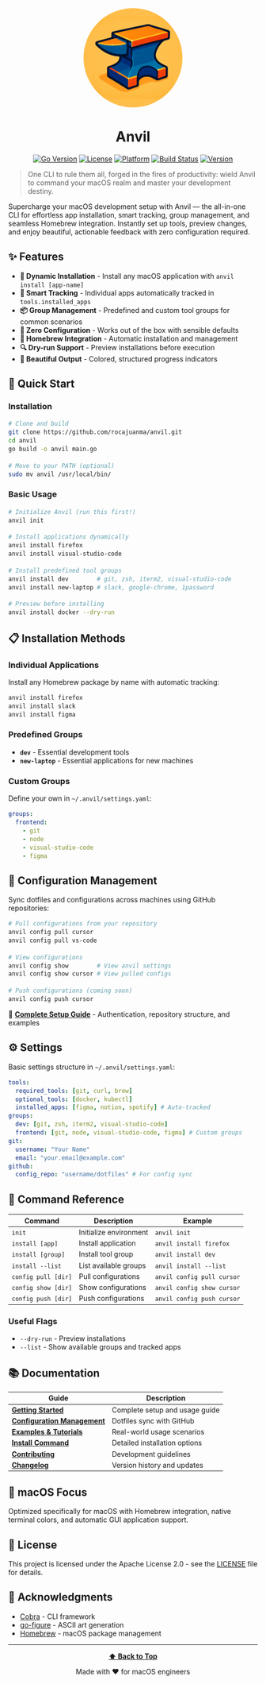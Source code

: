 <div align="center">
  <img src="assets/anvil-logo.png" alt="Anvil Logo" width="200" style="border-radius: 50%;">
  <h1>Anvil</h1>
</div>

<div align="center">

[![Go Version](https://img.shields.io/badge/go-1.17+-blue.svg)](https://golang.org)
[![License](https://img.shields.io/badge/license-Apache%202.0-green.svg)](LICENSE)
[![Platform](https://img.shields.io/badge/platform-macOS%20only-blue.svg)](#macos-focus)
[![Build Status](https://img.shields.io/badge/build-passing-brightgreen.svg)](#)
[![Version](https://img.shields.io/badge/version-1.1.0-blue.svg)](docs/CHANGELOG.md)

</div>

> One CLI to rule them all, forged in the fires of productivity: wield Anvil to command your macOS realm and master your development destiny.

Supercharge your macOS development setup with Anvil — the all-in-one CLI for effortless app installation, smart tracking, group management, and seamless Homebrew integration. Instantly set up tools, preview changes, and enjoy beautiful, actionable feedback with zero configuration required.

## ✨ Features

- **🎯 Dynamic Installation** - Install any macOS application with `anvil install [app-name]`
- **📝 Smart Tracking** - Individual apps automatically tracked in `tools.installed_apps`
- **📦 Group Management** - Predefined and custom tool groups for common scenarios
- **🚀 Zero Configuration** - Works out of the box with sensible defaults
- **🍺 Homebrew Integration** - Automatic installation and management
- **🔍 Dry-run Support** - Preview installations before execution
- **🎨 Beautiful Output** - Colored, structured progress indicators

## 🚀 Quick Start

### Installation

```bash
# Clone and build
git clone https://github.com/rocajuanma/anvil.git
cd anvil
go build -o anvil main.go

# Move to your PATH (optional)
sudo mv anvil /usr/local/bin/
```

### Basic Usage

```bash
# Initialize Anvil (run this first!)
anvil init

# Install applications dynamically
anvil install firefox
anvil install visual-studio-code

# Install predefined tool groups
anvil install dev        # git, zsh, iterm2, visual-studio-code
anvil install new-laptop # slack, google-chrome, 1password

# Preview before installing
anvil install docker --dry-run
```

## 📋 Installation Methods

### Individual Applications

Install any Homebrew package by name with automatic tracking:

```bash
anvil install firefox
anvil install slack
anvil install figma
```

### Predefined Groups

- **`dev`** - Essential development tools
- **`new-laptop`** - Essential applications for new machines

### Custom Groups

Define your own in `~/.anvil/settings.yaml`:

```yaml
groups:
  frontend:
    - git
    - node
    - visual-studio-code
    - figma
```

## 🔧 Configuration Management

Sync dotfiles and configurations across machines using GitHub repositories:

```bash
# Pull configurations from your repository
anvil config pull cursor
anvil config pull vs-code

# View configurations
anvil config show        # View anvil settings
anvil config show cursor # View pulled configs

# Push configurations (coming soon)
anvil config push cursor
```

📖 **[Complete Setup Guide](docs/config-readme.md)** - Authentication, repository structure, and examples

## ⚙️ Settings

Basic settings structure in `~/.anvil/settings.yaml`:

```yaml
tools:
  required_tools: [git, curl, brew]
  optional_tools: [docker, kubectl]
  installed_apps: [figma, notion, spotify] # Auto-tracked
groups:
  dev: [git, zsh, iterm2, visual-studio-code]
  frontend: [git, node, visual-studio-code, figma] # Custom groups
git:
  username: "Your Name"
  email: "your.email@example.com"
github:
  config_repo: "username/dotfiles" # For config sync
```

## 🎯 Command Reference

| Command             | Description            | Example                    |
| ------------------- | ---------------------- | -------------------------- |
| `init`              | Initialize environment | `anvil init`               |
| `install [app]`     | Install application    | `anvil install firefox`    |
| `install [group]`   | Install tool group     | `anvil install dev`        |
| `install --list`    | List available groups  | `anvil install --list`     |
| `config pull [dir]` | Pull configurations    | `anvil config pull cursor` |
| `config show [dir]` | Show configurations    | `anvil config show cursor` |
| `config push [dir]` | Push configurations    | `anvil config push cursor` |

### Useful Flags

- `--dry-run` - Preview installations
- `--list` - Show available groups and tracked apps

## 📚 Documentation

| Guide                                                 | Description                    |
| ----------------------------------------------------- | ------------------------------ |
| **[Getting Started](docs/GETTING_STARTED.md)**        | Complete setup and usage guide |
| **[Configuration Management](docs/config-readme.md)** | Dotfiles sync with GitHub      |
| **[Examples & Tutorials](docs/EXAMPLES.md)**          | Real-world usage scenarios     |
| **[Install Command](docs/install-readme.md)**         | Detailed installation options  |
| **[Contributing](docs/CONTRIBUTING.md)**              | Development guidelines         |
| **[Changelog](docs/CHANGELOG.md)**                    | Version history and updates    |

## 🍺 macOS Focus

Optimized specifically for macOS with Homebrew integration, native terminal colors, and automatic GUI application support.

## 📄 License

This project is licensed under the Apache License 2.0 - see the [LICENSE](LICENSE) file for details.

## 🙏 Acknowledgments

- [Cobra](https://github.com/spf13/cobra) - CLI framework
- [go-figure](https://github.com/common-nighthawk/go-figure) - ASCII art generation
- [Homebrew](https://brew.sh/) - macOS package management

---

<div align="center">

**[⬆ Back to Top](#anvil)**

Made with ❤️ for macOS engineers

</div>
